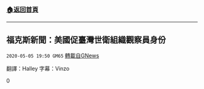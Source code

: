 ###  [:house:返回首頁](https://github.com/ourhimalayas/txt)
---

## 福克斯新聞：美國促臺灣世衛組織觀察員身份
`2020-05-05 19:50 GM65` [轉載自GNews](https://gnews.org/zh-hant/194925/)

翻譯：Halley 字幕：Vinzo

0
